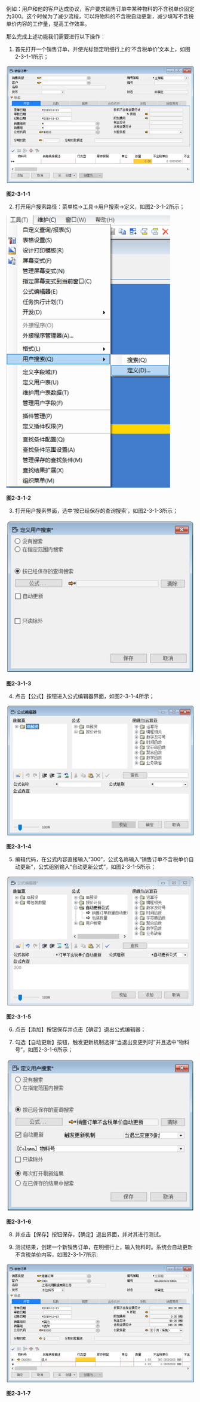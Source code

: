 例如：用户和他的客户达成协议，客户要求销售订单中某种物料的不含税单价固定为300。这个时候为了减少流程，可以将物料的不含税自动更新，减少填写不含税单价内容的工作量，提高工作效率。

那么完成上述功能我们需要进行以下操作：

1. 首先打开一个销售订单，并使光标锁定明细行上的‘不含税单价’文本上，如图2-3-1-1所示；

![img](images/zq2.3.1.1.png) 

**图2-3-1-1**

2. 打开用户搜索路径：菜单栏->工具->用户搜索->定义，如图2-3-1-2所示；

![img](images/zq2.3.1.2.png) 

**图2-3-1-2**

3. 打开用户搜索界面，选中‘按已经保存的查询搜索’，如图2-3-1-3所示；

![img](images/zq2.3.1.3.png)

**图2-3-1-3**

4. 点击【公式】按钮进入公式编辑器界面，如图2-3-1-4所示；

![img](images/zq2.3.1.4.png) 

**图2-3-1-4**

5. 编辑代码，在公式内容直接输入“300”，公式名称输入“销售订单不含税单价自动更新”，公式组别输入“自动更新公式”，如图2-3-1-5所示；

![img](images/zq2.3.1.5.png) 

**图2-3-1-5**

6. 点击【添加】按钮保存并点击【确定】退出公式编辑器；

7. 勾选【自动更新】按钮，触发更新机制选择“当退出变更列时”并且选中“物料号”，如图2-3-1-6所示；

![img](images/zq2.3.1.6.png)

**图2-3-1-6**

8. 并点击【保存】按钮保存，【确定】退出界面，并对其进行测试。

9. 测试结果，创建一个新销售订单，在明细行上，输入物料时。系统会自动更新不含税单价内容，如图2-3-1-7所示:

![img](images/zq2.3.1.7.png) 

**图2-3-1-7**